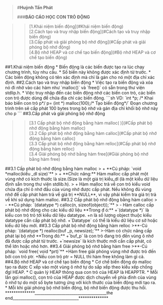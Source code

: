 >#**Huỳnh Tấn Phát**
>
>###**BÁO CÁO HỌC CON TRỎ ĐỘNG**

>>[1.Khái niệm biến động](#Khái niệm biến động)  
>>[2.Cách tạo và truy nhập biến động](#Cách tạo và truy nhập biến động)  
>>[3.Cấp phát và giải phóng bộ nhớ động](#Cấp phát và giải phóng bộ nhớ động)  
>>[4.Bộ nhớ HEAP và cơ chế tạo biến động](#Bộ nhớ HEAP và cơ chế tạo biến động)  

<a name="Khái niệm biến động">
##1.Khái niệm biến động  
* Biến động là các biến được tạo ra lúc chạy chương trình, tùy nhu cầu.  
* Số biến này không được xác định từ trước.  
* Các biến động không có tên xác định mà chỉ là gán cho nó một địa chỉ xác định.  

<a name="Cách tạo và truy nhập biến động">
##2.Cách tạo và truy nhập biến động  
* Việc tạo ra biến động và xóa nó đi nhờ vào các hàm như `malloc()` và `free()` có sẵn trong thư viện stdlip.h.  
* Việc truy nhập đến các biến động nhờ các biến con trỏ, các biến con trỏ được dùng để chứa địa chỉ các biến động.  
```sh
VD:
`int *p; /* Khai báo biến con trỏ p*/
p= (int *) malloc(100);/* Tạo biến động*/`
Ðoạn chương trình trên sẽ cấp phát 100 bytes trong bộ
nhớ và gán địa chỉ khối bộ nhớ này cho p
```

<a name="Cấp phát và giải phóng bộ nhớ động">
##3.Cấp phát và giải phóng bộ nhớ động  

>>[3.1 Cấp phát bộ nhớ động bằng hàm malloc( )](#Cấp phát bộ nhớ động bằng hàm malloc)  
>>[3.2 Cấp phát bộ nhớ động bằng hàm calloc](#Cấp phát bộ nhớ động bằng hàm calloc)  
>>[3.3 Cấp phát bộ nhớ động bằng hàm relloc](#Cấp phát bộ nhớ động bằng hàm relloc)  
>>[3.4 Giải phóng bộ nhớ bằng hàm free](#Giải phóng bộ nhớ bằng hàm free)  

<a name="Cấp phát bộ nhớ động bằng hàm malloc">
##3.1 Cấp phát bộ nhớ động bằng hàm malloc  
> + **Cú pháp: `void *malloc(kiểu _dl size)`**   
> + **Chức năng:** Hàm malloc cấp phát một vùng nhớ có kích thước là size.(Size là một giá trị kiểu_dl (là một kiểu dữ liệu định sẵn trong thư viện stdlib.h).  
> + Hàm malloc trả về con trỏ kiểu void chứa địa chỉ ô nhớ đầu của vùng nhớ được cấp phát. Nếu không đủ vùng nhớ để cấp phát hàm trả về giá trị **NULL**, vì vậy phải kiểm tra giá trị trả về khi sử dụng hàm malloc.  

<a name="Cấp phát bộ nhớ động bằng hàm calloc">
##3.2 Cấp phát bộ nhớ động bằng hàm calloc  
> - **Cú pháp: `(datatype *) calloc(n, sizeof(object));`**  
> - Hàm calloc cấp phát bộ nhớ động cho các kiểu dữ liệu  
**Trong đ ó:**  
+`(datatype *)` là kiểu con trỏ trỏ tới kiểu dữ liệu datatype.  
+n là số lượng object thuộc kiểu datatype cần cấp phát bộ nhớ.  
+`Datatype` có thể là kiểu dữ liệu cơ sở hoặc kiểu dữ liệu mới.  

<a name="Cấp phát bộ nhớ động bằng hàm relloc">
##3.3 Cấp phát bộ nhớ động bằng hàm relloc  
>**-Cú pháp: `(datatype *) realloc(buf _p, newsize);`**  
>-Hàm có chức năng cấp phát lại bộ nhớ  
**Trong đó:**  
+`buf_p` là con trỏ đang trỏ đến vùng ô nhớ đã được cấp phát từ trước.  
+`newsize` là kích thước mới cần cấp phát, có thể lớn hoặc nhỏ hơn.  

<a name="Giải phóng bộ nhớ bằng hàm free">
##3.4 Giải phóng bộ nhớ bằng hàm free
>**-Cú pháp: `void free( void *prt)`**  
+Hàm free giải phóng vùng nhớ được trỏ đến bởi con trỏ ptr.  
+Nếu con trỏ ptr = NULL thì hàm free không làm gì cả.  

<a name="Bộ nhớ HEAP và cơ chế tạo biến động">
##4.Bộ nhớ HEAP và cơ chế tạo biến động
* Cơ chế biến động do malloc tạo ra được C xếp vào một vùng ô nhớ tự do sắp xếp theo kiểu xếp chồng đgl HEAP.  
* C quản lý HEAP thông qua con trỏ của HEAP là HEAPPTR.  
* Mỗi lần gọi malloc(), con trỏ của HEAP được dịch chuyển về phía đỉnh của vùng ô nhớ tự do một số byte tương ứng với kích thước của biến động mới tạo ra.  
* Mỗi khi giải phóng bộ nhớ biến động, bộ nhớ biến động được thu hồi.  
                 **************_____________________________________the end__________________________________**************

